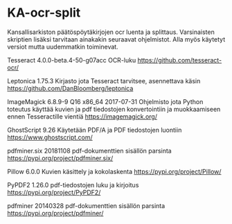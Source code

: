 # KA-ocr-split
Kansallisarkiston päätöspöytäkirjojen ocr luenta ja splittaus. Varsinaisten skriptien lisäksi tarvitaan ainakakin seuraavat ohjelmistot. Alla myös käytetyt versiot mutta uudemmatkin toiminevat.

Tesseract
4.0.0-beta.4-50-g07acc
OCR-luku
https://github.com/tesseract-ocr/

Leptonica
1.75.3 
Kirjasto jota Tesseract tarvitsee, asennettava käsin
https://github.com/DanBloomberg/leptonica

ImageMagick
6.8.9-9 Q16 x86_64 2017-07-31
Ohjelmisto jota Python toteutus käyttää kuvien ja pdf tiedostojen konvertointiin ja muokkaamiseen ennen Tesseractille vientiä
https://imagemagick.org/

GhostScript
9.26
Käytetään PDF/A ja PDF tiedostojen luontiin
https://www.ghostscript.com/

pdfminer.six
20181108
pdf-dokumenttien sisällön parsinta
https://pypi.org/project/pdfminer.six/

Pillow
6.0.0
Kuvien käsittely ja kokolaskenta
https://pypi.org/project/Pillow/

PyPDF2
1.26.0
pdf-tiedostojen luku ja kirjoitus
https://pypi.org/project/PyPDF2/

pdfminer
20140328
pdf-dokumenttien sisällön parsinta
https://pypi.org/project/pdfminer/

